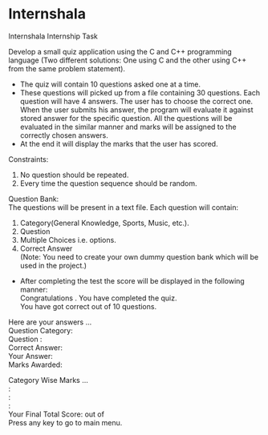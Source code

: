# Internshala
Internshala Internship Task 

Develop a small quiz application using the C and C++ programming language (Two different solutions: One using C and the other using C++ from the same problem statement).</br>

- The quiz will contain 10 questions asked one at a time.</br>
- These questions will picked up from a file containing 30 questions. Each question will have 4 answers. The user has to choose the correct one. When the user submits his answer, the program will evaluate it against stored answer for the specific question. All the questions will be evaluated in the similar manner and marks will be assigned to the correctly chosen answers.</br>
- At the end it will display the marks that the user has scored.</br>

Constraints:</br>
1. No question should be repeated.</br>
2. Every time the question sequence should be random.</br>

Question Bank:</br>
The questions will be present in a text file. Each question will contain:</br>
1. Category(General Knowledge, Sports, Music, etc.).</br>
2. Question</br>
3. Multiple Choices i.e. options.</br>
4. Correct Answer</br>
(Note: You need to create your own dummy question bank which will be used in the project.)</br>

- After completing the test the score will be displayed in the following manner:</br>
Congratulations . You have completed the quiz.</br>
You have got correct out of 10 questions.</br>

Here are your answers ...</br>
Question Category:</br>
Question :</br>
Correct Answer:</br>
Your Answer:</br>
Marks Awarded:</br>

Category Wise Marks ...</br>
:</br>
:</br>
:</br>
Your Final Total Score: out of </br>
Press any key to go to main menu. </br>
